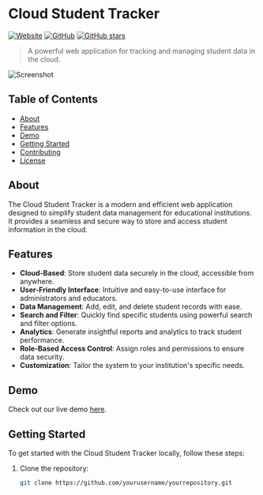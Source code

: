 # Cloud Student Tracker

[![Website](https://img.shields.io/website?url=https://cloud-student-tracker.web.app/)](https://cloud-student-tracker.web.app/)
[![GitHub](https://img.shields.io/github/license/yourusername/yourrepository)](https://github.com/yourusername/yourrepository/blob/main/LICENSE)
[![GitHub stars](https://img.shields.io/github/stars/yourusername/yourrepository)](https://github.com/yourusername/yourrepository/stargazers)

> A powerful web application for tracking and managing student data in the cloud.

![Screenshot](screenshot.png)

## Table of Contents

- [About](#about)
- [Features](#features)
- [Demo](#demo)
- [Getting Started](#getting-started)
- [Contributing](#contributing)
- [License](#license)

## About

The Cloud Student Tracker is a modern and efficient web application designed to simplify student data management for educational institutions. It provides a seamless and secure way to store and access student information in the cloud.

## Features

- **Cloud-Based**: Store student data securely in the cloud, accessible from anywhere.
- **User-Friendly Interface**: Intuitive and easy-to-use interface for administrators and educators.
- **Data Management**: Add, edit, and delete student records with ease.
- **Search and Filter**: Quickly find specific students using powerful search and filter options.
- **Analytics**: Generate insightful reports and analytics to track student performance.
- **Role-Based Access Control**: Assign roles and permissions to ensure data security.
- **Customization**: Tailor the system to your institution's specific needs.

## Demo

Check out our live demo [here](https://cloud-student-tracker.web.app/).

## Getting Started

To get started with the Cloud Student Tracker locally, follow these steps:

1. Clone the repository:

   ```bash
   git clone https://github.com/yourusername/yourrepository.git
